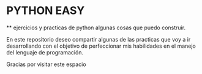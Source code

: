 # PYTHON EASY
** ejercicios y practicas de python algunas cosas que puedo construir.

En este repositorio deseo compartir algunas de las practicas que voy a ir desarrollando con el objetivo de perfeccionar mis habilidades en el manejo del lenguaje de programación.

Gracias por visitar este espacio
